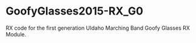 # GoofyGlasses2015-RX_G0
RX code for the first generation UIdaho Marching Band Goofy Glasses RX Module.
